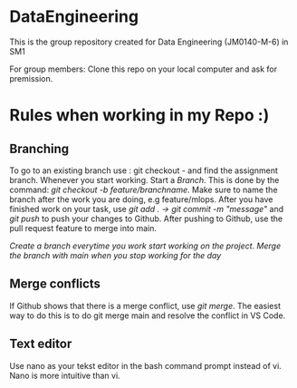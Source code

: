 # DataEngineering
This is the group repository created for  Data Engineering (JM0140-M-6) in SM1

For group members: Clone this repo on your local computer and ask for premission. 
# Rules when working in my Repo :)

## Branching
To go to an existing branch use \: git checkout - and find the assignment branch.
Whenever you start working. Start a *Branch*. This is done by the command: _git checkout -b feature/branchname_.
Make sure to name the branch after the work you are doing, e.g feature/mlops. After you have finished work
on your task, use _git add . -> git commit -m "message"_ and _git push_ to push your changes to Github.
After pushing to Github, use the pull request feature to merge into main.

*Create a branch everytime you work start working on the project*.
*Merge the branch with main when you stop working for the day*

## Merge conflicts
If Github shows that there is a merge conflict, use _git merge_. The easiest way to do this is to do git merge main and resolve the conflict in VS Code. 

## Text editor
Use nano as your tekst editor in the bash command prompt instead of vi. Nano is more intuitive than vi.
